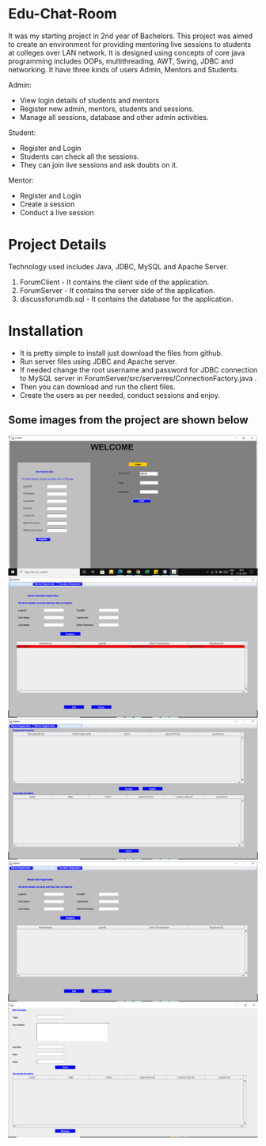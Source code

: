 # Edu-Chat-Room
It was my starting project in 2nd year of Bachelors. This project was aimed to create an environment for providing mentoring live sessions to students at colleges over LAN network. It is designed using concepts of core java programming includes OOPs, multithreading, AWT, Swing, JDBC and networking. It have three kinds of users Admin, Mentors and Students.

Admin: 
* View login details of students and mentors
* Register new admin, mentors, students and sessions.
* Manage all sessions, database and other admin activities.

Student:
* Register and Login 
* Students can check all the sessions.
* They can join live sessions and ask doubts on it.

Mentor:
* Register and Login 
* Create a session
* Conduct a live session

# Project Details
Technology used includes Java, JDBC, MySQL and Apache Server.
1. ForumClient - It contains the client side of the application.
2. ForumServer - It contains the server side of the application.
3. discussforumdb.sql - It contains the database for the application.

# Installation
* It is pretty simple to install just download the files from github.
* Run server files using JDBC and Apache server. 
* If needed change the root username and password for JDBC connection to MySQL server in ForumServer/src/serverres/ConnectionFactory.java .
* Then you can download and run the client files.
* Create the users as per needed, conduct sessions and enjoy.

## Some images from the project are shown below

![1.png](./images/1.png)
![2.png](./images/2.png)
![3.png](./images/3.png)
![4.png](./images/4.png)
![5.png](./images/5.png)
